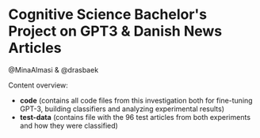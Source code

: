 # Cognitive Science Bachelor's Project on GPT3 & Danish News Articles

@MinaAlmasi & @drasbaek

Content overview:
- **code** (contains all code files from this investigation both for fine-tuning GPT-3, building classifiers and analyzing experimental results)
- **test-data** (contains file with the 96 test articles from both experiments and how they were classified)
